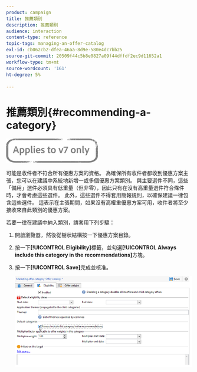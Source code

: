 ```yaml
---
product: campaign
title: 推薦類別
description: 推薦類別
audience: interaction
content-type: reference
topic-tags: managing-an-offer-catalog
exl-id: cb062cb2-dfea-46aa-8d9e-580e4dc7bb25
source-git-commit: 20509f44c5b8e0827a09f44dffdf2ec9d11652a1
workflow-type: tm+mt
source-wordcount: '161'
ht-degree: 5%

---
```


# 推薦類別{#recommending-a-category}

![](../../assets/v7-only.svg)

可能是收件者不符合所有優惠方案的資格。 為確保所有收件者都收到優惠方案主張，您可以在建議中系統地新增一或多個優惠方案類別。 與主要選件不同，這些「備用」選件必須具有低重量（但非零），因此只有在沒有高重量選件符合條件時，才會考慮這些選件。 此外，這些選件不得套用簡報規則，以確保建議一律包含這些選件。 這表示在主張期間，如果沒有高權重優惠方案可用，收件者將至少接收來自此類別的優惠方案。

若要一律在建議中納入類別，請套用下列步驟：

1. 開啟瀏覽器，然後從樹狀結構按一下優惠方案目錄。
1. 按一下&#x200B;**[!UICONTROL Eligibility]**&#x200B;標籤，並勾選&#x200B;**[!UICONTROL Always include this category in the recommendations]**&#x200B;方塊。
1. 按一下&#x200B;**[!UICONTROL Save]**&#x200B;完成並核准。

   ![](assets/offer_cat_default_001.png)
